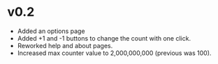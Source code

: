 # v0.2
- Added an options page
- Added +1 and -1 buttons to change the count with one click.
- Reworked help and about pages.
- Increased max counter value to 2,000,000,000 (previous was 100).

